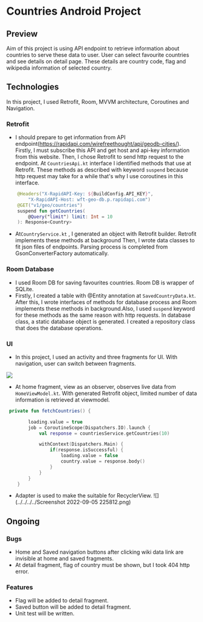 # Countries Android Project
## Preview

Aim of this project is using API endpoint to retrieve information about countries to serve these data to user.
User can select favourite countries and see details on detail page. These details are country code, flag and wikipedia
information of selected country.

## Technologies

In this project, I used Retrofit, Room, MVVM architecture, Coroutines and Navigation.

### Retrofit

* I should prepare to get information from API endpoint(https://rapidapi.com/wirefreethought/api/geodb-cities/). 
Firstly, I must subscribe this API and get host and api-key information from this website.
Then, I chose Retrofit to send http request to the endpoint. At `CountriesApi.kt` interface I identified methods that use 
at Retrofit. These methods as described with keyword `suspend` because http request may take for a while that's why
I use coroutines in this interface.

```kotlin
    @Headers("X-RapidAPI-Key: ${BuildConfig.API_KEY}",
        "X-RapidAPI-Host: wft-geo-db.p.rapidapi.com")
    @GET("v1/geo/countries")
    suspend fun getCountries(
        @Query("limit") limit: Int = 10
    ): Response<Country>
```
* At`CountryService.kt`  , I generated an object with Retrofit builder. Retrofit implements these methods at background
Then, I wrote data classes to fit json files of endpoints. Parsing process is completed from GsonConverterFactory automatically.
### Room Database
* I used Room DB for saving favourites countries. Room DB is wrapper of SQLite.
* Firstly, I created a table with @Entity annotation at `SavedCountryData.kt`. After this, I wrote interfaces of methods
for database process and Room implements these methods in background.Also, I used `suspend` keyword for these methods as 
the same reason with http requests. In database class, a static database object is generated. I created a repository class
that does the database operations. 

### UI

* In this project, I used an activity and three fragments for UI. With navigation, user can switch between fragments.

![](../../../../navigation.png)

* At home fragment, view as an observer, observes live data from `HomeViewModel.kt`. With generated Retrofit object,
limited number of data information is retrieved at viewmodel. 
```kotlin
 private fun fetchCountries() {

        loading.value = true
        job = CoroutineScope(Dispatchers.IO).launch {
            val response = countriesService.getCountries(10)

            withContext(Dispatchers.Main) {
                if(response.isSuccessful) {
                    loading.value = false
                    country.value = response.body()
                }
            }
        }
    }
```
* Adapter is used to make the suitable for RecyclerView.
![](../../../../Screenshot 2022-09-05 225812.png)

## Ongoing
### Bugs

* Home and Saved navigation buttons after clicking wiki data link are invisible at home and saved fragments.
* At detail fragment, flag of country must be shown, but I took 404 http error.

### Features
* Flag will be added to detail fragment.
* Saved button will be added to detail fragment.
* Unit test will be written.
